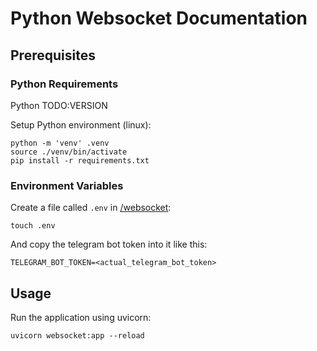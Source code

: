 # Python Websocket Documentation

## Prerequisites 

### Python Requirements

Python TODO:VERSION

Setup Python environment (linux):
```shell
python -m 'venv' .venv
source ./venv/bin/activate
pip install -r requirements.txt
```

### Environment Variables

Create a file called `.env` in [/websocket](../websocket):
```shell
touch .env
```

And copy the telegram bot token into it like this:
```dotenv
TELEGRAM_BOT_TOKEN=<actual_telegram_bot_token>
```

## Usage

Run the application using uvicorn:
```shell
uvicorn websocket:app --reload
```
